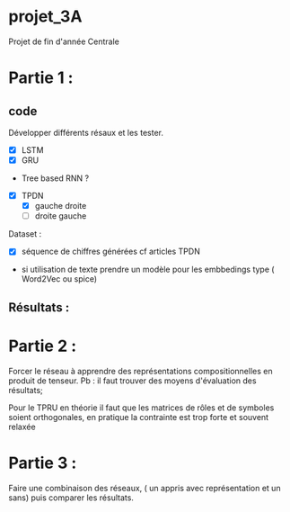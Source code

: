 # projet_3A
Projet de fin d'année Centrale


# Partie 1 :
## code 
Développer différents résaux et les tester. 
- [x] LSTM 
- [x] GRU
-   Tree based  RNN ?
- [x] TPDN
  - [x] gauche droite
  - [ ] droite gauche 

Dataset : 
- [x] séquence de chiffres générées cf articles TPDN
- si utilisation de texte prendre un modèle pour les embbedings type ( Word2Vec ou spice)

## Résultats :
# Partie 2 : 

Forcer le réseau à apprendre des représentations compositionnelles en produit de tenseur. Pb :  il faut trouver des moyens d'évaluation des résultats;

Pour le TPRU en théorie il faut que les matrices de rôles et de symboles soient orthogonales, en pratique la contrainte est trop forte et souvent relaxée

# Partie 3 : 

Faire une combinaison des réseaux, ( un appris avec représentation et un sans) puis comparer les résultats.
